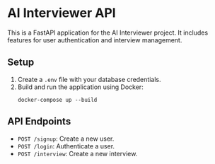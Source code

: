 # AI Interviewer API

This is a FastAPI application for the AI Interviewer project. It includes features for user authentication and interview management.

## Setup

1. Create a `.env` file with your database credentials.
2. Build and run the application using Docker:
   ```
   docker-compose up --build
   ```

## API Endpoints

- `POST /signup`: Create a new user.
- `POST /login`: Authenticate a user.
- `POST /interview`: Create a new interview.